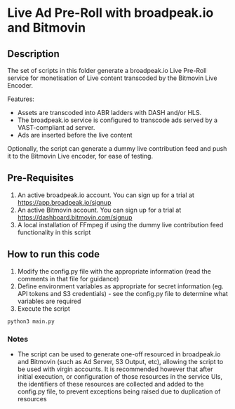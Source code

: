 # Live Ad Pre-Roll with broadpeak.io and Bitmovin

## Description

The set of scripts in this folder generate a broadpeak.io Live Pre-Roll service for monetisation of Live content transcoded by the Bitmovin Live Encoder. 

Features:
- Assets are transcoded into ABR ladders with DASH and/or HLS. 
- The broadpeak.io service is configured to transcode ads served by a VAST-compliant ad server. 
- Ads are inserted before the live content

Optionally, the script can generate a dummy live contribution feed and push it to the Bitmovin Live encoder, for ease of testing.


## Pre-Requisites

1. An active broadpeak.io account. You can sign up for a trial at https://app.broadpeak.io/signup
2. An active Bitmovin account. You can sign up for a trial at https://dashboard.bitmovin.com/signup
3. A local installation of FFmpeg if using the dummy live contribution feed functionality in this script

## How to run this code

1. Modify the config.py file with the appropriate information (read the comments in that file for guidance)
2. Define environment variables as appropriate for secret information (eg. API tokens and S3 credentials) - see the config.py file to determine what variables are required
3. Execute the script

```python3 main.py```

### Notes
- The script can be used to generate one-off resourced in broadpeak.io and Bitmovin (such as Ad Server, S3 Output, etc), allowing the script to be used with virgin accounts. It is recommended however that after initial execution, or configuration of those resources in the service UIs, the identifiers of these resources are collected and added to the config.py file, to prevent exceptions being raised due to duplication of resources
